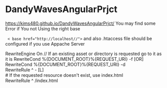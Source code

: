 # DandyWavesAngularPrjct
https://kims480.github.io/DandyWavesAngularPrjct/
You may find some Error if You not Using the right base

<code> < base href="http://localhost/<project name>/"></code>
and also .htaccess file should be configured if you use Appache Server

RewriteEngine On
    // If an existing asset or directory is requested go to it as it is
    RewriteCond %{DOCUMENT_ROOT}%{REQUEST_URI} -f [OR]    
    RewriteCond %{DOCUMENT_ROOT}%{REQUEST_URI} -d    
    RewriteRule ^ - [L]    
    # If the requested resource doesn't exist, use index.html    
RewriteRule ^ /index.html

